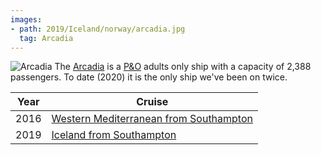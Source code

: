 ```yaml
---
images:
- path: 2019/Iceland/norway/arcadia.jpg
  tag: Arcadia
---
```

![Arcadia](../../Diary/2019/Iceland/norway/arcadia.jpg)
The [Arcadia](https://www.pocruises.com/cruise-ships/arcadia) is a [P&O](P&O)
adults only ship with a capacity of 2,388 passengers. To date (2020) it is the
only ship we've been on twice.

|Year|Cruise|
|-|-|
|2016|[Western Mediterranean from Southampton](2016/Arcadia/3)|
|2019|[Iceland from Southampton](2019/Iceland/arcadia)|
